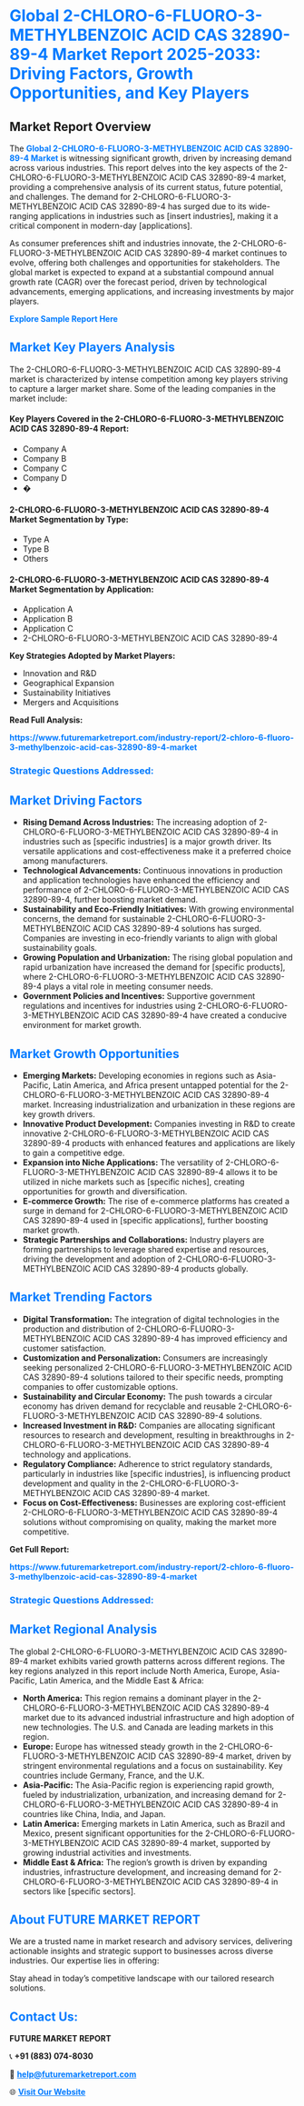 <h1 style="color: #007BFF;">Global 2-CHLORO-6-FLUORO-3-METHYLBENZOIC ACID CAS 32890-89-4 Market Report 2025-2033: Driving Factors, Growth Opportunities, and Key Players</h1>

<section id="overview">
<h2>Market Report Overview</h2>
<p>The <a href="https://www.futuremarketreport.com/industry-report/2-chloro-6-fluoro-3-methylbenzoic-acid-cas-32890-89-4-market" style="color: #007BFF; text-decoration: none;"><strong>Global 2-CHLORO-6-FLUORO-3-METHYLBENZOIC ACID CAS 32890-89-4 Market</strong></a> is witnessing significant growth, driven by increasing demand across various industries. This report delves into the key aspects of the 2-CHLORO-6-FLUORO-3-METHYLBENZOIC ACID CAS 32890-89-4 market, providing a comprehensive analysis of its current status, future potential, and challenges. The demand for 2-CHLORO-6-FLUORO-3-METHYLBENZOIC ACID CAS 32890-89-4 has surged due to its wide-ranging applications in industries such as [insert industries], making it a critical component in modern-day [applications].</p>
<p>As consumer preferences shift and industries innovate, the 2-CHLORO-6-FLUORO-3-METHYLBENZOIC ACID CAS 32890-89-4 market continues to evolve, offering both challenges and opportunities for stakeholders. The global market is expected to expand at a substantial compound annual growth rate (CAGR) over the forecast period, driven by technological advancements, emerging applications, and increasing investments by major players.</p>
</section>

<section id="overview">
<p><a href="https://www.futuremarketreport.com/request-sample/reportId=111356" style="color: #007BFF; text-decoration: none;"><strong>Explore Sample Report Here</strong></a></p>
</section>

<section id="key-players">
<h2 style="color: #007BFF;">Market Key Players Analysis</h2>
<p>The 2-CHLORO-6-FLUORO-3-METHYLBENZOIC ACID CAS 32890-89-4 market is characterized by intense competition among key players striving to capture a larger market share. Some of the leading companies in the market include:</p>
<h4>Key Players Covered in the 2-CHLORO-6-FLUORO-3-METHYLBENZOIC ACID CAS 32890-89-4 Report:</h4>
<ul><li>Company A</li><li>Company B</li><li>Company C</li><li>Company D</li><li>�</li></ul>
<h4>2-CHLORO-6-FLUORO-3-METHYLBENZOIC ACID CAS 32890-89-4 Market Segmentation by Type:</h4>
<ul><li>Type A</li><li>Type B</li><li>Others</li></ul>

<h4>2-CHLORO-6-FLUORO-3-METHYLBENZOIC ACID CAS 32890-89-4 Market Segmentation by Application:</h4>
<ul><li>Application A</li><li>Application B</li><li>Application C</li><li>2-CHLORO-6-FLUORO-3-METHYLBENZOIC ACID CAS 32890-89-4</li></ul>
<p><strong>Key Strategies Adopted by Market Players:</strong></p>
<ul>
<li>Innovation and R&D</li>
<li>Geographical Expansion</li>
<li>Sustainability Initiatives</li>
<li>Mergers and Acquisitions</li>
</ul>
</section>

<section>
<p><strong>Read Full Analysis: </strong></p><a href="https://www.futuremarketreport.com/industry-report/2-chloro-6-fluoro-3-methylbenzoic-acid-cas-32890-89-4-market" style="color: #007BFF; text-decoration: none;"><strong>https://www.futuremarketreport.com/industry-report/2-chloro-6-fluoro-3-methylbenzoic-acid-cas-32890-89-4-market</strong></a>
<h3 style="color: #007BFF;">Strategic Questions Addressed:</h3>
</section>

<section id="driving-factors">
<h2 style="color: #007BFF;">Market Driving Factors</h2>
<ul>
<li><strong>Rising Demand Across Industries:</strong> The increasing adoption of 2-CHLORO-6-FLUORO-3-METHYLBENZOIC ACID CAS 32890-89-4 in industries such as [specific industries] is a major growth driver. Its versatile applications and cost-effectiveness make it a preferred choice among manufacturers.</li>
<li><strong>Technological Advancements:</strong> Continuous innovations in production and application technologies have enhanced the efficiency and performance of 2-CHLORO-6-FLUORO-3-METHYLBENZOIC ACID CAS 32890-89-4, further boosting market demand.</li>
<li><strong>Sustainability and Eco-Friendly Initiatives:</strong> With growing environmental concerns, the demand for sustainable 2-CHLORO-6-FLUORO-3-METHYLBENZOIC ACID CAS 32890-89-4 solutions has surged. Companies are investing in eco-friendly variants to align with global sustainability goals.</li>
<li><strong>Growing Population and Urbanization:</strong> The rising global population and rapid urbanization have increased the demand for [specific products], where 2-CHLORO-6-FLUORO-3-METHYLBENZOIC ACID CAS 32890-89-4 plays a vital role in meeting consumer needs.</li>
<li><strong>Government Policies and Incentives:</strong> Supportive government regulations and incentives for industries using 2-CHLORO-6-FLUORO-3-METHYLBENZOIC ACID CAS 32890-89-4 have created a conducive environment for market growth.</li>
</ul>
</section>

<section id="growth-opportunities">
<h2 style="color: #007BFF;">Market Growth Opportunities</h2>
<ul>
<li><strong>Emerging Markets:</strong> Developing economies in regions such as Asia-Pacific, Latin America, and Africa present untapped potential for the 2-CHLORO-6-FLUORO-3-METHYLBENZOIC ACID CAS 32890-89-4 market. Increasing industrialization and urbanization in these regions are key growth drivers.</li>
<li><strong>Innovative Product Development:</strong> Companies investing in R&D to create innovative 2-CHLORO-6-FLUORO-3-METHYLBENZOIC ACID CAS 32890-89-4 products with enhanced features and applications are likely to gain a competitive edge.</li>
<li><strong>Expansion into Niche Applications:</strong> The versatility of 2-CHLORO-6-FLUORO-3-METHYLBENZOIC ACID CAS 32890-89-4 allows it to be utilized in niche markets such as [specific niches], creating opportunities for growth and diversification.</li>
<li><strong>E-commerce Growth:</strong> The rise of e-commerce platforms has created a surge in demand for 2-CHLORO-6-FLUORO-3-METHYLBENZOIC ACID CAS 32890-89-4 used in [specific applications], further boosting market growth.</li>
<li><strong>Strategic Partnerships and Collaborations:</strong> Industry players are forming partnerships to leverage shared expertise and resources, driving the development and adoption of 2-CHLORO-6-FLUORO-3-METHYLBENZOIC ACID CAS 32890-89-4 products globally.</li>
</ul>
</section>

<section id="trending-factors">
<h2 style="color: #007BFF;">Market Trending Factors</h2>
<ul>
<li><strong>Digital Transformation:</strong> The integration of digital technologies in the production and distribution of 2-CHLORO-6-FLUORO-3-METHYLBENZOIC ACID CAS 32890-89-4 has improved efficiency and customer satisfaction.</li>
<li><strong>Customization and Personalization:</strong> Consumers are increasingly seeking personalized 2-CHLORO-6-FLUORO-3-METHYLBENZOIC ACID CAS 32890-89-4 solutions tailored to their specific needs, prompting companies to offer customizable options.</li>
<li><strong>Sustainability and Circular Economy:</strong> The push towards a circular economy has driven demand for recyclable and reusable 2-CHLORO-6-FLUORO-3-METHYLBENZOIC ACID CAS 32890-89-4 solutions.</li>
<li><strong>Increased Investment in R&D:</strong> Companies are allocating significant resources to research and development, resulting in breakthroughs in 2-CHLORO-6-FLUORO-3-METHYLBENZOIC ACID CAS 32890-89-4 technology and applications.</li>
<li><strong>Regulatory Compliance:</strong> Adherence to strict regulatory standards, particularly in industries like [specific industries], is influencing product development and quality in the 2-CHLORO-6-FLUORO-3-METHYLBENZOIC ACID CAS 32890-89-4 market.</li>
<li><strong>Focus on Cost-Effectiveness:</strong> Businesses are exploring cost-efficient 2-CHLORO-6-FLUORO-3-METHYLBENZOIC ACID CAS 32890-89-4 solutions without compromising on quality, making the market more competitive.</li>
</ul>
</section>

<section>
<p><strong>Get Full Report: </strong></p><a href="https://www.futuremarketreport.com/industry-report/2-chloro-6-fluoro-3-methylbenzoic-acid-cas-32890-89-4-market" style="color: #007BFF; text-decoration: none;"><strong>https://www.futuremarketreport.com/industry-report/2-chloro-6-fluoro-3-methylbenzoic-acid-cas-32890-89-4-market</strong></a>
<h3 style="color: #007BFF;">Strategic Questions Addressed:</h3>
</section>


<section id="regional-analysis">
<h2 style="color: #007BFF;">Market Regional Analysis</h2>
<p>The global 2-CHLORO-6-FLUORO-3-METHYLBENZOIC ACID CAS 32890-89-4 market exhibits varied growth patterns across different regions. The key regions analyzed in this report include North America, Europe, Asia-Pacific, Latin America, and the Middle East & Africa:</p>
<ul>
<li><strong>North America:</strong> This region remains a dominant player in the 2-CHLORO-6-FLUORO-3-METHYLBENZOIC ACID CAS 32890-89-4 market due to its advanced industrial infrastructure and high adoption of new technologies. The U.S. and Canada are leading markets in this region.</li>
<li><strong>Europe:</strong> Europe has witnessed steady growth in the 2-CHLORO-6-FLUORO-3-METHYLBENZOIC ACID CAS 32890-89-4 market, driven by stringent environmental regulations and a focus on sustainability. Key countries include Germany, France, and the U.K.</li>
<li><strong>Asia-Pacific:</strong> The Asia-Pacific region is experiencing rapid growth, fueled by industrialization, urbanization, and increasing demand for 2-CHLORO-6-FLUORO-3-METHYLBENZOIC ACID CAS 32890-89-4 in countries like China, India, and Japan.</li>
<li><strong>Latin America:</strong> Emerging markets in Latin America, such as Brazil and Mexico, present significant opportunities for the 2-CHLORO-6-FLUORO-3-METHYLBENZOIC ACID CAS 32890-89-4 market, supported by growing industrial activities and investments.</li>
<li><strong>Middle East & Africa:</strong> The region’s growth is driven by expanding industries, infrastructure development, and increasing demand for 2-CHLORO-6-FLUORO-3-METHYLBENZOIC ACID CAS 32890-89-4 in sectors like [specific sectors].</li>
</ul>
</section>

<footer>
<h2 style="color: #007BFF;">About FUTURE MARKET REPORT</h2>
<p>We are a trusted name in market research and advisory services, delivering actionable insights and strategic support to businesses across diverse industries. Our expertise lies in offering:</p>

<p>Stay ahead in today’s competitive landscape with our tailored research solutions.</p>

<h2 style="color: #007BFF;">Contact Us:</h2>
<p><strong>FUTURE MARKET REPORT</strong></p>
<p>📞 <strong>+91 (883) 074-8030</strong></p>
<p>📧 <strong><a href="mailto:help@futuremarketreport.com" style="color: #007BFF;">help@futuremarketreport.com</a></strong></p>
<p>🌐 <strong><a href="https://www.futuremarketreport.com/" style="color: #007BFF;">Visit Our Website</a></strong></p>
</footer>